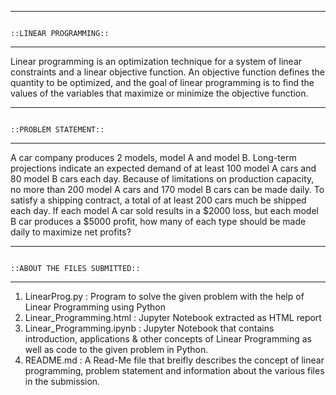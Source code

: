 -----------------------------------------------------------------------------------------------------------------------------------------------------------------------------------------
                                                                               ::LINEAR PROGRAMMING::
-----------------------------------------------------------------------------------------------------------------------------------------------------------------------------------------																			   

Linear programming is an optimization technique for a system of linear constraints and a linear objective function. 
An objective function defines the quantity to be optimized, and the goal of linear programming is to find the values of the variables that maximize or minimize the objective function. 


-----------------------------------------------------------------------------------------------------------------------------------------------------------------------------------------
																			   ::PROBLEM STATEMENT::
-----------------------------------------------------------------------------------------------------------------------------------------------------------------------------------------

A car company produces 2 models, model A and model B. Long-term projections indicate an expected demand of at least 100 model A cars and 80 model B cars each day. 
Because of limitations on production capacity, no more than 200 model A cars and 170 model B cars can be made daily. 
To satisfy a shipping contract, a total of at least 200 cars much be shipped each day. 
If each model A car sold results in a $2000 loss, but each model B car produces a $5000 profit, how many of each type should be made daily to maximize net profits?


-----------------------------------------------------------------------------------------------------------------------------------------------------------------------------------------
																			::ABOUT THE FILES SUBMITTED::
-----------------------------------------------------------------------------------------------------------------------------------------------------------------------------------------
1. LinearProg.py            : Program to solve the given problem with the help of Linear Programming using Python
2. Linear_Programming.html  : Jupyter Notebook extracted as HTML report
3. Linear_Programming.ipynb : Jupyter Notebook that contains introduction, applications & other concepts of Linear Programming as well as code to the given problem in Python.	
4. README.md                : A Read-Me	file that breifly describes the concept of linear programming, problem statement and information about the various files in the submission.																	  
